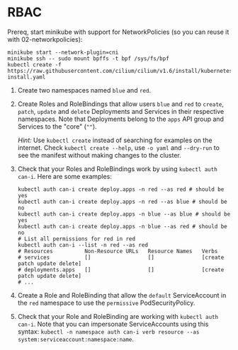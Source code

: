 # RBAC

Prereq, start minikube with support for NetworkPolicies (so you can reuse it with 02-networkpolicies):
```shell
minikube start --network-plugin=cni
minikube ssh -- sudo mount bpffs -t bpf /sys/fs/bpf
kubectl create -f https://raw.githubusercontent.com/cilium/cilium/v1.6/install/kubernetes/quick-install.yaml
```

1. Create two namespaces named `blue` and `red`.
2. Create Roles and RoleBindings that allow users `blue` and `red` to `create`, `patch`, `update` and `delete` Deployments and Services in their respective namespaces.
   Note that Deployments belong to the `apps` API group and Services to the "core" (`""`).

   *Hint:* Use `kubectl create` instead of searching for examples on the internet.
   Check `kubectl create --help`, use `-o yaml` and `--dry-run` to see the manifest without making changes to the cluster.
3. Check that your Roles and RoleBindings work by using `kubectl auth can-i`.
   Here are some examples:

   ```shell
   kubectl auth can-i create deploy.apps -n red --as red # should be yes
   kubectl auth can-i create deploy.apps -n red --as blue # should be no
   kubectl auth can-i create deploy.apps -n blue --as blue # should be yes
   kubectl auth can-i create deploy.apps -n blue --as red # should be no
   # List all permissions for red in red
   kubectl auth can-i --list -n red --as red
   # Resources          Non-Resource URLs   Resource Names   Verbs
   # services           []                  []               [create patch update delete]
   # deployments.apps   []                  []               [create patch update delete]
   # ...
   ```
4. Create a Role and RoleBinding that allow the `default` ServiceAccount in the `red` namespace to use the `permissive` PodSecurityPolicy.
5. Check that your Role and RoleBinding are working with `kubectl auth can-i`.
   Note that you can impersonate ServiceAccounts using this syntax: `kubectl -n namespace auth can-i verb resource --as system:serviceaccount:namespace:name`.
